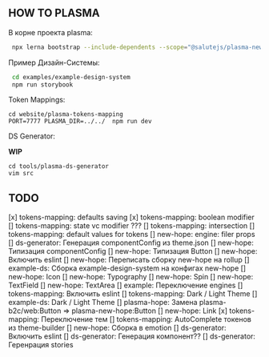 ## HOW TO PLASMA

В корне проекта plasma:

```sh
 npx lerna bootstrap --include-dependents --scope="@salutejs/plasma-new-hope"
```

Пример Дизайн-Системы:

```sh
 cd examples/example-design-system
 npm run storybook
```

Token Mappings:

```
cd website/plasma-tokens-mapping
PORT=7777 PLASMA_DIR=../../  npm run dev
```

DS Generator:

**WIP**

```
cd tools/plasma-ds-generator
vim src
```

## TODO

[x] tokens-mapping: defaults saving
[x] tokens-mapping: boolean modifier
[] tokens-mapping: state vc modifier ???
[] tokens-mapping: intersection
[] tokens-mapping: default values for tokens
[] new-hope: engine: filer props
[] ds-generator: Генерация componentConfig из theme.json
[] new-hope: Типизация componentConfig
[] new-hope: Типизация Button
[] new-hope: Включить eslint
[] new-hope: Переписать сборку new-hope на rollup
[] example-ds: Сборка example-design-system на конфигах new-hope
[] new-hope: Icon
[] new-hope: Typography
[] new-hope: Spin
[] new-hope: TextField
[] new-hope: TextArea
[] example: Переключение engines
[] tokens-mapping: Включить eslint
[] tokens-mapping: Dark / Light Theme
[] example-ds: Dark / Light Theme
[] plasma-hope: Замена plasma-b2c/web:Button => plasma-new-hope:Button
[] new-hope: Link
[x] tokens-mapping: Переключение тем
[] tokens-mapping: AutoComplete токенов из theme-builder
[] new-hope: Сборка в emotion
[] ds-generator: Включить eslint
[] ds-generator: Генерация компонент??
[] ds-generator: Геренрация stories
